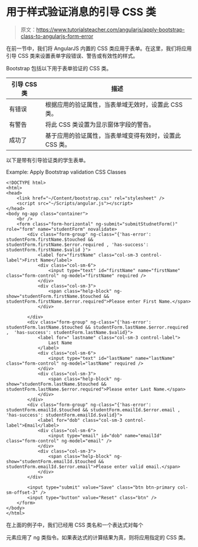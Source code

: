 # 用于样式验证消息的引导 CSS 类

> 原文：<https://www.tutorialsteacher.com/angularjs/apply-bootstrap-class-to-angularjs-form-error>

在前一节中，我们将 AngularJS 内置的 CSS 类应用于表单。在这里，我们将应用引导 CSS 类来设置表单字段错误、警告或有效性的样式。

Bootstrap 包括以下用于表单验证的 CSS 类。

| 引导 CSS 类 | 描述 |
| --- | --- |
| 有错误 | 根据应用的验证属性，当表单域无效时，设置此 CSS 类。 |
| 有警告 | 将此 CSS 类设置为显示窗体字段的警告。 |
| 成功了 | 基于应用的验证属性，当表单域变得有效时，设置此 CSS 类。 |

以下是带有引导验证类的学生表单。

Example: Apply Bootstrap validation CSS Classes

```
<!DOCTYPE html>
<html>
<head>
    <link href="~/Content/bootstrap.css" rel="stylesheet" />
    <script src="~/Scripts/angular.js"></script>
</head>
<body ng-app class="container">
    <br />
    <form class="form-horizontal" ng-submit="submitStudnetForm()" role="form" name="studentForm" novalidate>
        <div class="form-group" ng-class="{'has-error': studentForm.firstName.$touched && studentForm.firstName.$error.required , 'has-success': studentForm.firstName.$valid }">
            <label for="firstName" class="col-sm-3 control-label">First Name</label>
            <div class="col-sm-6">
                <input type="text" id="firstName" name="firstName" class="form-control" ng-model="firstName" required />
            </div>
            <div class="col-sm-3">
                <span class="help-block" ng-show="studentForm.firstName.$touched && studentForm.firstName.$error.required">Please enter First Name.</span>
            </div>

        </div>
        <div class="form-group" ng-class="{'has-error': studentForm.lastName.$touched && studentForm.lastName.$error.required ,  'has-success': studentForm.lastName.$valid}">
            <label for=" lastname" class="col-sm-3 control-label">
                Last Name
            </label>
            <div class="col-sm-6">
                <input type="text" id="lastName" name="lastName" class="form-control" ng-model="lastName" required />
            </div>
            <div class="col-sm-3">
                <span class="help-block" ng-show="studentForm.lastName.$touched && studentForm.lastName.$error.required">Please enter Last Name.</span>
            </div>
        </div>
        <div class="form-group" ng-class="{'has-error': studentForm.emailId.$touched && studentForm.emailId.$error.email , 'has-success': studentForm.emailId.$valid}">
            <label for="dob" class="col-sm-3 control-label">Email</label>
            <div class="col-sm-6">
                <input type="email" id="dob" name="emailId" class="form-control" ng-model="email" />
            </div>
            <div class="col-sm-3">
                <span class="help-block" ng-show="studentForm.emailId.$touched && studentForm.emailId.$error.email">Please enter valid email.</span>
            </div>
        </div>

        <input type="submit" value="Save" class="btn btn-primary col-sm-offset-3" />
        <input type="button" value="Reset" class="btn" />
    </form>
</body>
</html>
```

在上面的例子中，我们已经用 CSS 类名和一个表达式对每个

元素应用了 ng 类指令。如果表达式的计算结果为真，则将应用指定的 CSS 类。